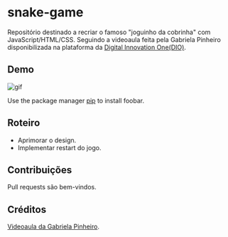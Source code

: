 # snake-game

Repositório destinado a recriar o famoso "joguinho da cobrinha" com JavaScript/HTML/CSS. Seguindo a videoaula feita pela Gabriela Pinheiro disponibilizada na plataforma da [Digital Innovation One(DIO)](https://digitalinnovation.one/).

## Demo

![gif](https://i.imgur.com/sGdTovQ.gif)

Use the package manager [pip](https://pip.pypa.io/en/stable/) to install foobar.

## Roteiro

- Aprimorar o design.
- Implementar restart do jogo.

## Contribuições

Pull requests são bem-vindos.

## Créditos

[Videoaula da Gabriela Pinheiro](https://www.youtube.com/watch?v=EaH1RivVGQc).
